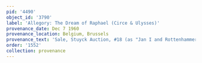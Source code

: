 ```yaml
---
pid: '4490'
object_id: '3790'
label: 'Allegory: The Dream of Raphael (Circe & Ulysses)'
provenance_date: Dec 7 1960
provenance_location: Belgium, Brussels
provenance_text: 'Sale, Stuyck Auction, #18 (as "Jan I and Rottenhammer")'
order: '1552'
collection: provenance
---
```

